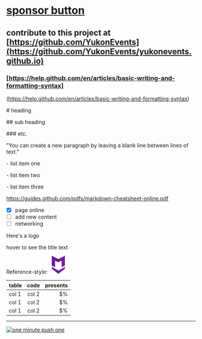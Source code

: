 # [sponsor button](https://help.github.com/en/articles/displaying-a-sponsor-button-in-your-repository)

## contribute to this project at [https://github.com/YukonEvents](https://github.com/YukonEvents/yukonevents.github.io)

### [https://help.github.com/en/articles/basic-writing-and-formatting-syntax]
(https://help.github.com/en/articles/basic-writing-and-formatting-syntax)

\# heading

\## sub heading

\### etc.

"You can create a new paragraph by leaving a blank line between lines of text."

\- list item one 

\- list item two 

\- list item three 

https://guides.github.com/pdfs/markdown-cheatsheet-online.pdf

- [x] page online
- [ ] add new content
- [ ] networking

Here's a logo 

hover to see the title text

Reference-style: 
![alt text][logo]

[logo]: https://github.com/adam-p/markdown-here/raw/master/src/common/images/icon48.png "Logo Title Text"

| table         | code          | presents |
| ------------- |:-------------:| --------:|
| col 1         | col 2         |       $% |
| col 1         | col 2         |       $% |
| col 1         | col 2         |       $% |


---

[![one minute push one](https://img.youtube.com/)](https://www.youtube.com/watch?v=QUldxN4S1UY)



